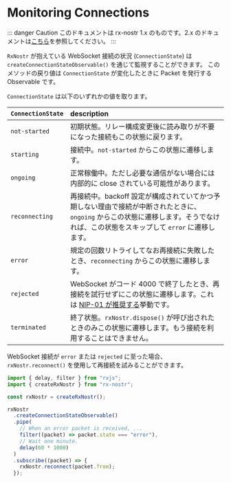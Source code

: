 # Monitoring Connections

::: danger Caution
このドキュメントは rx-nostr 1.x のものです。2.x のドキュメントは[こちら](../v2/)を参照してください。
:::

`RxNostr` が抱えている WebSocket 接続の状況 (`ConnectionState`) は `createConnectionStateObservable()` を通じて監視することができます。
このメソッドの戻り値は `ConnectionState` が変化したときに Packet を発行する Observable です。

`ConnectionState` は以下のいずれかの値を取ります。

| `ConnectionState` | description                                                                                                                                                                                                                   |
| :---------------- | :---------------------------------------------------------------------------------------------------------------------------------------------------------------------------------------------------------------------------- |
| `not-started`     | 初期状態。リレー構成変更後に読み取りが不要になった接続もこの状態に戻ります。                                                                                                                                                  |
| `starting`        | 接続中。`not-started` からこの状態に遷移します。                                                                                                                                                                              |
| `ongoing`         | 正常稼働中。ただし必要な通信がない場合には内部的に close されている可能性があります。                                                                                                                                         |
| `reconnecting`    | 再接続中。backoff 設定が構成されていてかつ予期しない理由で接続が中断されたときに、 `ongoing` からこの状態に遷移します。そうでなければ、この状態をスキップして `error` に遷移します。                                          |
| `error`           | 規定の回数リトライしてなお再接続に失敗したとき、`reconnecting` からこの状態に遷移します。                                                                                                                                     |
| `rejected`        | WebSocket がコード 4000 で終了したとき、再接続を試行せずにこの状態に遷移します。これは [NIP-01 が推奨する](https://github.com/nostr-protocol/nips/blob/fab6a21a779460f696f11169ddf343b437327592/01.md?plain=1#L113)挙動です。 |
| `terminated`      | 終了状態。`rxNostr.dispose()` が呼び出されたときのみこの状態に遷移します。もう接続を利用することはできません。                                                                                                                |

WebSocket 接続が `error` または `rejected` に至った場合、`rxNostr.reconnect()` を使用して再接続を試みることができます。

```js
import { delay, filter } from "rxjs";
import { createRxNostr } from "rx-nostr";

const rxNostr = createRxNostr();

rxNostr
  .createConnectionStateObservable()
  .pipe(
    // When an error packet is received, ...
    filter((packet) => packet.state === "error"),
    // Wait one minute.
    delay(60 * 1000)
  )
  .subscribe((packet) => {
    rxNostr.reconnect(packet.from);
  });
```

